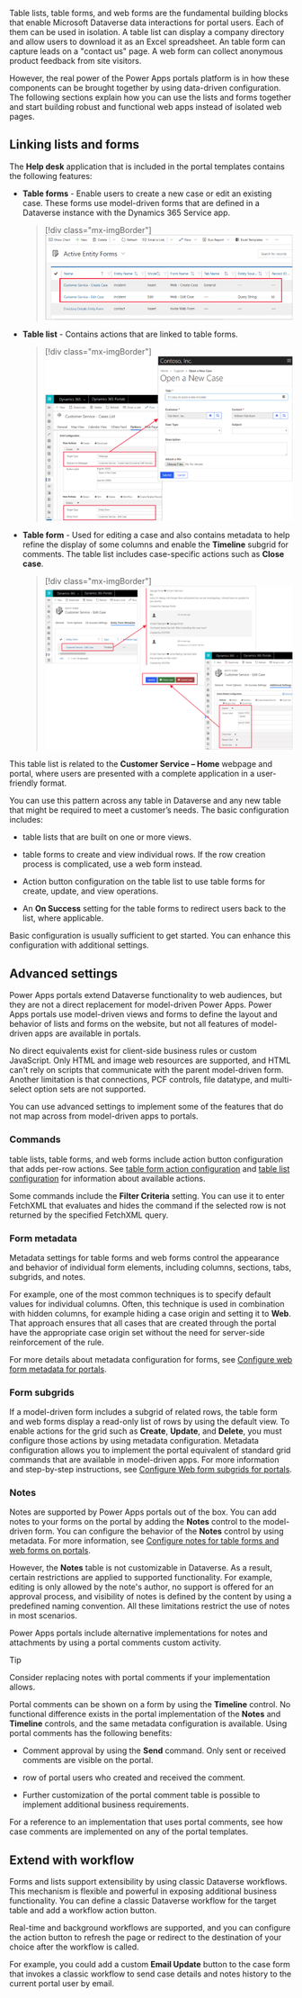 Table lists, table forms, and web forms are the fundamental building blocks that enable Microsoft Dataverse data interactions for portal users. Each of them can be used in isolation. A table list can display a company directory and allow users to download it as an Excel spreadsheet. An table form can capture leads on a "contact us" page. A web form can collect anonymous product feedback from site visitors.

However, the real power of the Power Apps portals platform is in how these components can be brought together by using data-driven configuration. The following sections explain how you can use the lists and forms together and start building robust and functional web apps instead of isolated web pages.

## Linking lists and forms

The **Help desk** application that is included in the portal templates contains the following features:

- **Table forms** - Enable users to create a new case or edit an existing case. These forms use model-driven forms that are defined in a Dataverse instance with the Dynamics 365 Service app.

   > [!div class="mx-imgBorder"]
   > [![Screenshot of the Active table forms list.](../media/case-entity-forms.png)](../media/case-entity-forms.png#lightbox)

- **Table list** - Contains actions that are linked to table forms.

   > [!div class="mx-imgBorder"]
   > [![Screenshot of the Case table list with open new case pop out.](../media/case-entity-list.png)](../media/case-entity-list.png#lightbox)

- **Table form** - Used for editing a case and also contains metadata to help refine the display of some columns and enable the **Timeline** subgrid for comments. The table list includes case-specific actions such as **Close case**.

   > [!div class="mx-imgBorder"]
   > [![Screenshot of the edit case form feature and update, close, or cancel options.](../media/case-form-explained.png)](../media/case-form-explained.png#lightbox)

This table list is related to the **Customer Service – Home** webpage and portal, where users are presented with a complete application in a user-friendly format.

You can use this pattern across any table in Dataverse and any new table that might be required to meet a customer’s needs. The basic configuration includes:

- table lists that are built on one or more views.

- table forms to create and view individual rows. If the row creation process is complicated, use a web form instead.

- Action button configuration on the table list to use table forms for create, update, and view operations.

- An **On Success** setting for the table forms to redirect users back to the list, where applicable.

Basic configuration is usually sufficient to get started. You can enhance this configuration with additional settings.

## Advanced settings

Power Apps portals extend Dataverse functionality to web audiences, but they are not a direct replacement for model-driven Power Apps. Power Apps portals use model-driven views and forms to define the layout and behavior of lists and forms on the website, but not all features of model-driven apps are available in portals.

No direct equivalents exist for client-side business rules or custom JavaScript. Only HTML and image web resources are supported, and HTML can't rely on scripts that communicate with the parent model-driven form. Another limitation is that connections, PCF controls, file datatype, and multi-select option sets are not supported.

You can use advanced settings to implement some of the features that do not map across from model-driven apps to portals.

### Commands

table lists, table forms, and web forms include action button configuration that adds per-row actions. See [table form action configuration](powerapps/maker/portals/configure/entity-forms#entity-form-action-configuration/?azure-portal=true) and [table list configuration](/powerapps/maker/portals/configure/entity-lists#entity-list-configuration/?azure-portal=true) for information about available actions.

Some commands include the **Filter Criteria** setting. You can use it to enter FetchXML that evaluates and hides the command if the selected row is not returned by the specified FetchXML query.

### Form metadata

Metadata settings for table forms and web forms control the appearance and behavior of individual form elements, including columns, sections, tabs, subgrids, and notes.

For example, one of the most common techniques is to specify default values for individual columns. Often, this technique is used in combination with hidden columns, for example hiding a case origin and setting it to **Web**. That approach ensures that all cases that are created through the portal have the appropriate case origin set without the need for server-side reinforcement of the rule.

For more details about metadata configuration for forms, see [Configure web form metadata for portals](/powerapps/maker/portals/configure/configure-web-form-metadata/?azure-portal=true).

### Form subgrids

If a model-driven form includes a subgrid of related rows, the table form and web forms display a read-only list of rows by using the default view. To enable actions for the grid such as **Create**, **Update**, and **Delete**, you must configure those actions by using metadata configuration. Metadata configuration allows you to implement the portal equivalent of standard grid commands that are available in model-driven apps. For more information and step-by-step instructions, see [Configure Web form subgrids for portals](/powerapps/maker/portals/configure/configure-web-form-subgrid/?azure-portal=true).

### Notes

Notes are supported by Power Apps portals out of the box. You can add notes to your forms on the portal by adding the **Notes** control to the model-driven form. You can configure the behavior of the **Notes** control by using metadata. For more information, see [Configure notes for table forms and web forms on portals](/powerapps/maker/portals/configure-notes/?azure-portal=true).

However, the **Notes** table is not customizable in Dataverse. As a result, certain restrictions are applied to supported functionality. For example, editing is only allowed by the note's author, no support is offered for an approval process, and visibility of notes is defined by the content by using a predefined naming convention. All these limitations restrict the use of notes in most scenarios.

Power Apps portals include alternative implementations for notes and attachments by using a portal comments custom activity.

> [!TIP]
> Consider replacing notes with portal comments if your implementation allows.

Portal comments can be shown on a form by using the **Timeline** control. No functional difference exists in the portal implementation of the **Notes** and **Timeline** controls, and the same metadata configuration is available. Using portal comments has the following benefits:

- Comment approval by using the **Send** command. Only sent or received comments are visible on the portal.

- row of portal users who created and received the comment.

- Further customization of the portal comment table is possible to implement additional business requirements.

For a reference to an implementation that uses portal comments, see how case comments are implemented on any of the portal templates.

## Extend with workflow

Forms and lists support extensibility by using classic Dataverse workflows. This mechanism is flexible and powerful in exposing additional business functionality. You can define a classic Dataverse workflow for the target table and add a workflow action button.

Real-time and background workflows are supported, and you can configure the action button to refresh the page or redirect to the destination of your choice after the workflow is called.

For example, you could add a custom **Email Update** button to the case form that invokes a classic workflow to send case details and notes history to the current portal user by email.